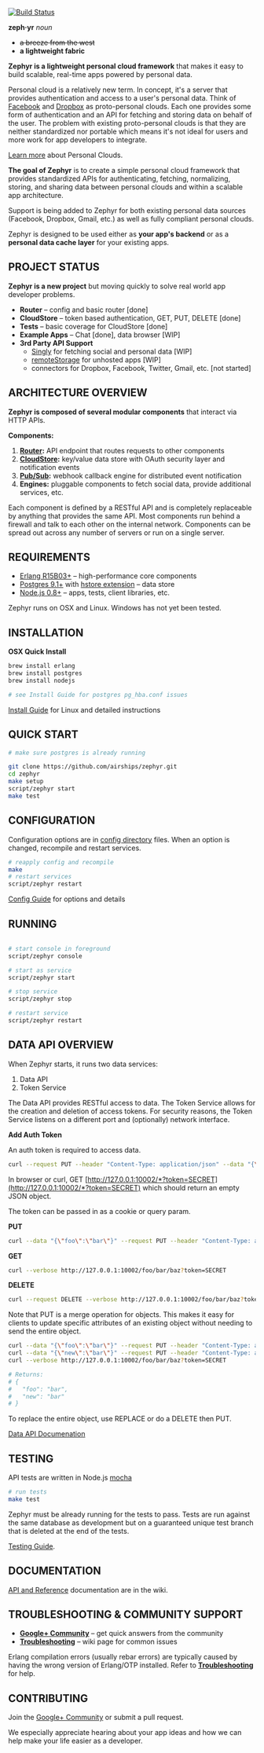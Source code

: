 [![Build Status](https://api.travis-ci.org/airships/zephyr.png)](https://travis-ci.org/airships/zephyr)

**zeph·yr** _noun_
* ~~a breeze from the west~~
* **a lightweight fabric**

**Zephyr is a lightweight personal cloud framework** that makes it easy to build
scalable, real-time apps powered by personal data.

Personal cloud is a relatively new term. In concept, it's a server that
provides authentication and access to a user's personal data. Think of
[Facebook](https://www.facebook.com) and [Dropbox](https://www.dropbox.com/)
as proto-personal clouds. Each one provides some form of authentication
and an API for fetching and storing data on behalf of the user. The problem
with existing proto-personal clouds is that they are neither standardized nor
portable which means it's not ideal for users and more work for app developers
to integrate.

[Learn more](https://github.com/airships/zephyr/wiki/Personal-Clouds)
about Personal Clouds.

**The goal of Zephyr** is to create a simple personal cloud framework that
provides standardized APIs for authenticating, fetching, normalizing,
storing, and sharing data between personal clouds and within a scalable
app architecture.

Support is being added to Zephyr for both existing personal data sources
(Facebook, Dropbox, Gmail, etc.) as well as fully compliant personal clouds.

Zephyr is designed to be used either as **your app's backend** or as a
**personal data cache layer** for your existing apps.



## PROJECT STATUS

**Zephyr is a new project** but moving quickly to solve real world app developer problems.

* **Router** – config and basic router [done]
* **CloudStore** – token based authentication, GET, PUT, DELETE [done]
* **Tests** – basic coverage for CloudStore [done]
* **Example Apps** – Chat [done], data browser [WIP]
* **3rd Party API Support**
  * [Singly](http://singly.com) for fetching social and personal data [WIP]
  * [remoteStorage](http://remotestorage.io) for unhosted apps [WIP]
  * connectors for Dropbox, Facebook, Twitter, Gmail, etc. [not started]



## ARCHITECTURE OVERVIEW

**Zephyr is composed of several modular components** that interact via HTTP APIs.

**Components:**

1. **[Router](https://github.com/airships/zephyr/wiki/Routes):** API endpoint that routes requests to other components
2. **[CloudStore](https://github.com/airships/zephyr/wiki/CloudStore-API):**
   key/value data store with OAuth security layer and notification events
3. **[Pub/Sub](https://github.com/airships/zephyr/wiki/PubSub-API):** webhook callback engine for distributed event notification
4. **Engines:** pluggable components to fetch social data, provide additional services, etc.

Each component is defined by a RESTful API and is completely replaceable by anything that provides the same API.
Most components run behind a firewall and talk to each other on the internal network.
Components can be spread out across any number of servers or run on a single server.



## REQUIREMENTS

* [Erlang R15B03+](https://www.erlang-solutions.com/downloads/download-erlang-otp) – high-performance core components
* [Postgres 9.1+](http://www.postgresql.org/) with [hstore extension](http://www.postgresql.org/docs/9.1/static/hstore.html) – data store
* [Node.js 0.8+](http://nodejs.org/) – apps, tests, client libraries, etc.

Zephyr runs on OSX and Linux. Windows has not yet been tested.



## INSTALLATION

**OSX Quick Install**

```bash
brew install erlang
brew install postgres
brew install nodejs

# see Install Guide for postgres pg_hba.conf issues
```

[Install Guide](https://github.com/airships/zephyr/wiki/Install) for Linux and detailed instructions



## QUICK START

```bash
# make sure postgres is already running

git clone https://github.com/airships/zephyr.git
cd zephyr
make setup
script/zephyr start
make test
```



## CONFIGURATION

Configuration options are in [config directory](https://github.com/airships/zephyr/tree/master/config) files.
When an option is changed, recompile and restart services.

```bash
# reapply config and recompile
make
# restart services
script/zephyr restart
```

[Config Guide](https://github.com/airships/zephyr/wiki/Configuration) for options and details



## RUNNING

```bash

# start console in foreground
script/zephyr console

# start as service
script/zephyr start

# stop service
script/zephyr stop

# restart service
script/zephyr restart
```



## DATA API OVERVIEW

When Zephyr starts, it runs two data services:

1. Data API
2. Token Service

The Data API provides RESTful access to data. The Token Service allows for the creation and deletion of access tokens.
For security reasons, the Token Service listens on a different port and (optionally) network interface.


**Add Auth Token**

An auth token is required to access data.

```bash
curl --request PUT --header "Content-Type: application/json" --data "{\"\":\"rw\"}" --verbose http://127.0.0.1:10004/tokens/SECRET
```

In browser or curl, GET [http://127.0.0.1:10002/*?token=SECRET](http://127.0.0.1:10002/*?token=SECRET) which should return an empty JSON object.

The token can be passed in as a cookie or query param.


**PUT**

```bash
curl --data "{\"foo\":\"bar\"}" --request PUT --header "Content-Type: application/json" --verbose http://127.0.0.1:10002/foo/bar/baz?token=SECRET
```

**GET**

```bash
curl --verbose http://127.0.0.1:10002/foo/bar/baz?token=SECRET
```

**DELETE**

```bash
curl --request DELETE --verbose http://127.0.0.1:10002/foo/bar/baz?token=SECRET
```

Note that PUT is a merge operation for objects.
This makes it easy for clients to update specific attributes of an existing object without needing to send the entire object.

```bash
curl --data "{\"foo\":\"bar\"}" --request PUT --header "Content-Type: application/json" --verbose http://127.0.0.1:10002/foo/bar/baz?token=SECRET
curl --data "{\"new\":\"bar\"}" --request PUT --header "Content-Type: application/json" --verbose http://127.0.0.1:10002/foo/bar/baz?token=SECRET
curl --verbose http://127.0.0.1:10002/foo/bar/baz?token=SECRET

# Returns:
# {
#   "foo": "bar",
#   "new": "bar"
# }
```

To replace the entire object, use REPLACE or do a DELETE then PUT.

[Data API Documenation](https://github.com/airships/zephyr/wiki/CloudStore-API)



## TESTING

API tests are written in Node.js [mocha](http://visionmedia.github.com/mocha/)

```bash
# run tests
make test
```

Zephyr must be already running for the tests to pass. Tests are run against the same database
as development but on a guaranteed unique test branch that is deleted at the end of the tests.

[Testing Guide](https://github.com/airships/zephyr/wiki/Testing).



## DOCUMENTATION

[API and Reference](https://github.com/airships/zephyr/wiki) documentation are in the wiki.



## TROUBLESHOOTING & COMMUNITY SUPPORT

* [**Google+ Community**](https://plus.google.com/u/1/communities/107361427153729973121) – get quick answers from the community
* [**Troubleshooting**](https://github.com/airships/zephyr/wiki/Troubleshooting) – wiki page for common issues

Erlang compilation errors (usually rebar errors) are typically caused by having the wrong version of Erlang/OTP installed.
Refer to [**Troubleshooting**](https://github.com/airships/zephyr/wiki/Troubleshooting) for help.



## CONTRIBUTING

Join the [Google+ Community](https://plus.google.com/u/1/communities/107361427153729973121) or submit a pull request.

We especially appreciate hearing about your app ideas and how we can help make your life easier as a developer.


